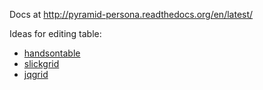 Docs at http://pyramid-persona.readthedocs.org/en/latest/

Ideas for editing table:

* [handsontable](https://github.com/handsontable/handsontable)
* [slickgrid](https://github.com/mleibman/SlickGrid)
* [jqgrid](http://www.guriddo.net/demo/bootstrap/)
